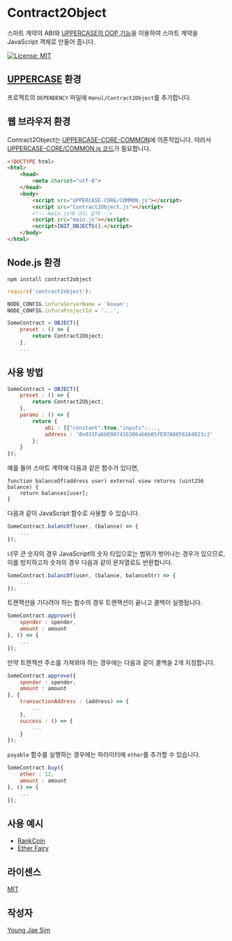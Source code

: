# Contract2Object
스마트 계약의 ABI와 [UPPERCASE의 OOP 기능](https://github.com/Hanul/UPPERCASE/blob/master/DOC/GUIDE/OOP.md)을 이용하여 스마트 계약을 JavaScript 객체로 만들어 줍니다.

[![License: MIT](https://img.shields.io/badge/License-MIT-blue.svg)](https://opensource.org/licenses/MIT)

## [UPPERCASE](http://uppercase.io) 환경
프로젝트의 `DEPENDENCY` 파일에 `Hanul/Contract2Object`를 추가합니다.

## 웹 브라우저 환경
Contract2Object는 [UPPERCASE-CORE-COMMON](https://github.com/Hanul/UPPERCASE/blob/master/DOC/GUIDE/UPPERCASE-CORE-COMMON.md)에 의존적입니다. 따라서 [UPPERCASE-CORE/COMMON.js 코드](https://github.com/Hanul/UPPERCASE/blob/master/UPPERCASE-CORE/COMMON.js)가 필요합니다.

```html
<!DOCTYPE html>
<html>
	<head>
		<meta charset="utf-8">
	</head>
	<body>
	    <script src="UPPERCASE-CORE/COMMON.js"></script>
	    <script src="Contract2Object.js"></script>
	    <!-- main.js에 코드 입력 -->
	    <script src="main.js"></script>
	    <script>INIT_OBJECTS();</script>
	</body>
</html>
```

## Node.js 환경
```
npm install contract2object
```
```javascript
require('contract2object');

NODE_CONFIG.infuraServerName = 'kovan';
NODE_CONFIG.infuraProjectId = '...',

SomeContract = OBJECT({
	preset : () => {
		return Contract2Object;
	},
	...
```

## 사용 방법
```javascript
SomeContract = OBJECT({
	preset : () => {
		return Contract2Object;
	},
	params : () => {
		return {
			abi : [{"constant":true,"inputs":...,
			address : '0x031Fa6bE087416386ab6b85fE97A0856164821c2'
		};
	}
});
```

예를 들어 스마트 계약에 다음과 같은 함수가 있다면,
```solidity
function balanceOf(address user) external view returns (uint256 balance) {
	return balances[user];
}
```

다음과 같이 JavaScript 함수로 사용할 수 있습니다.
```javascript
SomeContract.balancOf(user, (balance) => {
	...
});
```

너무 큰 숫자의 경우 JavaScript의 숫자 타입으로는 범위가 벗어나는 경우가 있으므로, 이를 방지하고자 숫자의 경우 다음과 같이 문자열로도 반환합니다.
```javascript
SomeContract.balancOf(user, (balance, balanceStr) => {
	...
});
```

트랜잭션을 기다려야 하는 함수의 경우 트랜잭션이 끝나고 콜백이 실행됩니다.
```javascript
SomeContract.approve({
	spender : spender,
	amount : amount
}, () => {
	...
});
```

만약 트랜잭션 주소를 가져와야 하는 경우에는 다음과 같이 콜백을 2개 지정합니다.
```javascript
SomeContract.approve({
	spender : spender,
	amount : amount
}, {
	transactionAddress : (address) => {
		...
	},
	success : () => {
		...
	}
});
```

`payable` 함수를 실행하는 경우에는 파라미터에 `ether`를 추가할 수 있습니다.
```javascript
SomeContract.buy({
	ether : 12,
	amount : amount
}, () => {
	...
});
```

## 사용 예시
- [RankCoin](https://rankcoin.net/)
- [Ether Fairy](https://etherfairy.com)

## 라이센스
[MIT](LICENSE)

## 작성자
[Young Jae Sim](https://github.com/Hanul)
